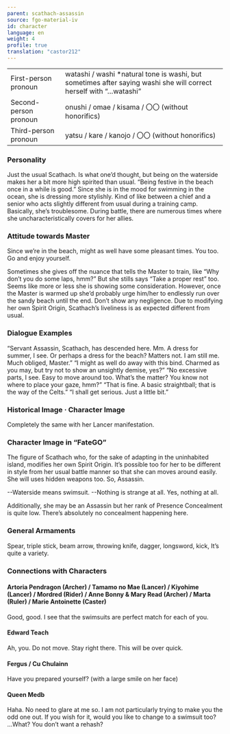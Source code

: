 ```yaml
---
parent: scathach-assassin
source: fgo-material-iv
id: character
language: en
weight: 4
profile: true
translation: "castor212"
---
```


<table>
  <tr><td>First-person pronoun</td><td>watashi / washi *natural tone is washi, but sometimes after saying washi she will correct herself with “…watashi”</td></tr>
  <tr><td>Second-person pronoun</td><td>onushi / omae / kisama / 〇〇 (without honorifics)</td></tr>
  <tr><td>Third-person pronoun</td><td>yatsu / kare / kanojo / 〇〇 (without honorifics)</td></tr>
</table>

### Personality

Just the usual Scathach.
Is what one’d thought, but being on the waterside makes her a bit more high spirited than usual.
“Being festive in the beach once in a while is good.”
Since she is in the mood for swimming in the ocean, she is dressing more stylishly.
Kind of like between a chief and a senior who acts slightly different from usual during a training camp. Basically, she’s troublesome.
During battle, there are numerous times where she uncharacteristically covers for her allies.

### Attitude towards Master

Since we’re in the beach, might as well have some pleasant times.
You too. Go and enjoy yourself.

Sometimes she gives off the nuance that tells the Master to train, like “Why don’t you do some laps, hmm?” But she stills says “Take a proper rest” too. Seems like more or less she is showing some consideration. However, once the Master is warmed up she’d probably urge him/her to endlessly run over the sandy beach until the end. Don’t show any negligence.
Due to modifying her own Spirit Origin, Scathach’s liveliness is as expected different from usual.

### Dialogue Examples

“Servant Assassin, Scathach, has descended here.
Mm. A dress for summer, I see. Or perhaps a dress for the beach?
Matters not. I am still me. Much obliged, Master.”
“I might as well do away with this bind. Charmed as you may, but try not to show an unsightly demise, yes?”
“No excessive parts, I see. Easy to move around too. What’s the matter? You know not where to place your gaze, hmm?”
“That is fine. A basic straightball; that is the way of the Celts.”
“I shall get serious. Just a little bit.”

### Historical Image · Character Image

Completely the same with her Lancer manifestation.

### Character Image in “FateGO”

The figure of Scathach who, for the sake of adapting in the uninhabited island, modifies her own Spirit Origin.
It’s possible too for her to be different in style from her usual battle manner so that she can moves around easily. She will uses hidden weapons too. So, Assassin.

--Waterside means swimsuit.
--Nothing is strange at all. Yes, nothing at all.

Additionally, she may be an Assassin but her rank of Presence Concealment is quite low.
There’s absolutely no concealment happening here.

### General Armaments

Spear, triple stick, beam arrow, throwing knife, dagger, longsword, kick, It’s quite a variety.

### Connections with Characters

#### Artoria Pendragon (Archer) / Tamamo no Mae (Lancer) / Kiyohime (Lancer) / Mordred (Rider) / Anne Bonny & Mary Read (Archer) / Marta (Ruler) / Marie Antoinette (Caster)

Good, good. I see that the swimsuits are perfect match for each of you.

#### Edward Teach

Ah, you. Do not move. Stay right there. This will be over quick.

#### Fergus / Cu Chulainn

Have you prepared yourself? (with a large smile on her face)

#### Queen Medb

Haha. No need to glare at me so. I am not particularly trying to make you the odd one out. If you wish for it, would you like to change to a swimsuit too?
…What? You don’t want a rehash?
